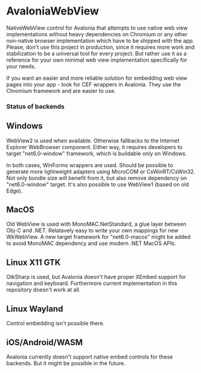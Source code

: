 # AvaloniaWebView

NativeWebView control for Avalonia that attempts to use native web view implementations without heavy dependencies on Chromium or any other non-native browser implementation which have to be shipped with the app.
Please, don't use this project in production, since it requires more work and stabilization to be a universal tool for every project. But rather use it as a reference for your own minimal web view implementation specifically for your needs.

If you want an easier and more reliable solution for embedding web view pages into your app - look for CEF wrappers in Avalonia. They use the Chromium framework and are easier to use.

### Status of backends

## Windows

WebView2 is used when available.
Otherwise fallbacks to the Internet Explorer WebBrowser component.
Either way, it requires developers to target "net6.0-window" framework, which is buildable only on Windows.

In both cases, WinForms wrappers are used.
Should be possible to generate more lightweight adapters using MicroCOM or CsWinRT/CsWin32. Not only bundle size will benefit from it, but also remove dependency on "net6.0-window" target.
It's also possible to use WebView1 (based on old Edge).

## MacOS

Old WebView is used with MonoMAC.NetStandard, a glue layer between Obj-C and .NET. Relatavely easy to write your own mappings for new WkWebView.
A new target framework for "net6.0-macos" might be added to avoid MonoMAC dependency and use modern .NET MacOS APIs.

## Linux X11 GTK

GtkSharp is used, but Avalonia doesn't have proper XEmbed support for navigation and keyboard. Furthermore current implementation in this repository doesn't work at all.

## Linux Wayland

Control embedding isn't possible there.

## iOS/Android/WASM

Avalonia currently doesn't support native embed controls for these backends. But it might be possible in the future.
